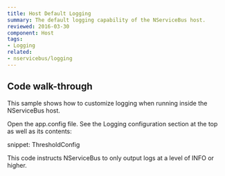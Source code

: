 ```yaml
---
title: Host Default Logging
summary: The default logging capability of the NServiceBus host.
reviewed: 2016-03-30
component: Host
tags:
- Logging
related:
- nservicebus/logging
---
```


## Code walk-through

This sample shows how to customize logging when running inside the NServiceBus host.

Open the app.config file. See the Logging configuration section at the top as well as its contents:

snippet: ThresholdConfig

This code instructs NServiceBus to only output logs at a level of INFO or higher.